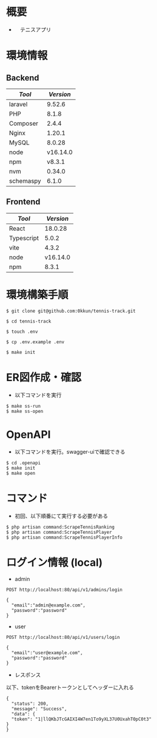 # 概要

- 　テニスアプリ

# 環境情報

## Backend

|*Tool*|*Version*|
|---|---|
|laravel|9.52.6|
|PHP|8.1.8|
|Composer|2.4.4|
|Nginx|1.20.1|
|MySQL|8.0.28|
|node|v16.14.0|
|npm|v8.3.1|
|nvm|0.34.0|
|schemaspy|6.1.0|

## Frontend

|*Tool*|*Version*|
|---|---|
|React|18.0.28|
|Typescript|5.0.2|
|vite|4.3.2|
|node|v16.14.0|
|npm|8.3.1|

# 環境構築手順

```
$ git clone git@github.com:0kkun/tennis-track.git

$ cd tennis-track

$ touch .env

$ cp .env.example .env

$ make init
```

# ER図作成・確認

- 以下コマンドを実行

```
$ make ss-run
$ make ss-open

```

# OpenAPI

- 以下コマンドを実行。swagger-uiで確認できる

```
$ cd .openapi
$ make init
$ make open
```

# コマンド

- 初回、以下順番にて実行する必要がある

```
$ php artisan command:ScrapeTennisRanking
$ php artisan command:ScrapeTennisPlayer
$ php artisan command:ScrapeTennisPlayerInfo
```

# ログイン情報 (local)

- admin

`POST http://localhost:80/api/v1/admins/login`

```
{
  "email":"admin@example.com",
  "password":"password"
}
```

- user

`POST http://localhost:80/api/v1/users/login`

```
{
  "email":"user@example.com",
  "password":"password"
}
```

- レスポンス

以下、tokenをBearerトークンとしてヘッダーに入れる

```
{
  "status": 200,
  "message": "Success",
  "data": {
  "token": "1|llQKbJTcGAIXI4W7en1To9yXL37U0UxahT0pC0t3"
}
} 
```